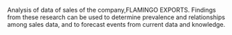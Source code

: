 Analysis of data of sales of the company,FLAMINGO EXPORTS. Findings from these research can be used to determine 
prevalence and relationships among sales data, and to forecast events from current data and knowledge.
